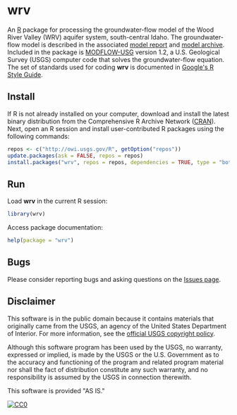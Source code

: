 # wrv

An [R](http://www.r-project.org/ "The R Project for Statistical Computing") package for processing the groundwater-flow model of the Wood River Valley (WRV) aquifer system, south-central Idaho.
The groundwater-flow model is described in the associated [model report](http://dx.doi.org/10.3133/sir20165080 "USGS Scientific Investigations Report") and
[model archive](https://www.sciencebase.gov/catalog/item/577507c1e4b07dd077c70746 "USGS Data Release").
Included in the package is [MODFLOW-USG](http://water.usgs.gov/ogw/mfusg/ "MODFLOW-USG") version 1.2, a U.S. Geological Survey (USGS) computer code that solves the groundwater-flow equation.
The set of standards used for coding **wrv** is documented in [Google's R Style Guide](https://google.github.io/styleguide/Rguide.xml "Google's R Style Guide").

## Install

If R is not already installed on your computer, download and install the latest binary distribution from the Comprehensive R Archive Network ([CRAN](http://cran.r-project.org/ "The Comprehensive R Archive Network")).
Next, open an R session and install user-contributed R packages using the following commands:

```r
repos <- c("http://owi.usgs.gov/R", getOption("repos"))
update.packages(ask = FALSE, repos = repos)
install.packages("wrv", repos = repos, dependencies = TRUE, type = "both")
```

## Run

Load **wrv** in the current R session:

```r
library(wrv)
```

Access package documentation:

```r
help(package = "wrv")
```

## Bugs

Please consider reporting bugs and asking questions on the [Issues page](https://github.com/USGS-R/wrv/issues).

## Disclaimer

This software is in the public domain because it contains materials that originally came from the USGS, an agency of the United States Department of Interior.
For more information, see the [official USGS copyright policy](http://www.usgs.gov/visual-id/credit_usgs.html#copyright/ "official USGS copyright policy").

Although this software program has been used by the USGS, no warranty, expressed or implied,
is made by the USGS or the U.S. Government as to the accuracy and functioning of the program and related program material nor shall the fact of distribution constitute any such warranty,
and no responsibility is assumed by the USGS in connection therewith.

This software is provided "AS IS."

[![CC0](http://i.creativecommons.org/p/zero/1.0/88x31.png)](http://creativecommons.org/publicdomain/zero/1.0/)
